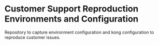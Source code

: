 # Customer Support Reproduction Environments and Configuration
Repository to capture environment configuration and kong configuration to reproduce customer issues. 
